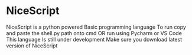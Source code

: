 # NiceScript
NiceScript is a python powered Basic programming language
To run copy and paste the shell.py path onto cmd
OR run using Pycharm or VS Code
This language Is still under development
Make sure you download latest version of NiceScript 

